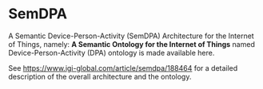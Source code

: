 # SemDPA
A Semantic Device-Person-Activity (SemDPA) Architecture for the Internet of Things, namely:
<b>A Semantic Ontology for the Internet of Things</b> named Device-Person-Activity (DPA) ontology is made available here.

See https://www.igi-global.com/article/semdpa/188464 for a detailed description of the overall architecture and the ontology.

